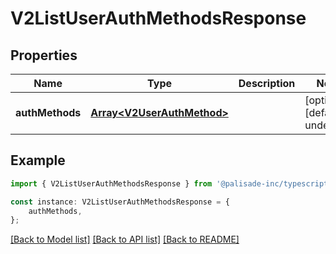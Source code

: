# V2ListUserAuthMethodsResponse


## Properties

Name | Type | Description | Notes
------------ | ------------- | ------------- | -------------
**authMethods** | [**Array&lt;V2UserAuthMethod&gt;**](V2UserAuthMethod.md) |  | [optional] [default to undefined]

## Example

```typescript
import { V2ListUserAuthMethodsResponse } from '@palisade-inc/typescript-sdk';

const instance: V2ListUserAuthMethodsResponse = {
    authMethods,
};
```

[[Back to Model list]](../README.md#documentation-for-models) [[Back to API list]](../README.md#documentation-for-api-endpoints) [[Back to README]](../README.md)

